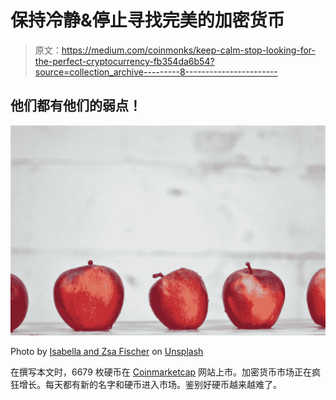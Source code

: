 # 保持冷静&停止寻找完美的加密货币

> 原文：<https://medium.com/coinmonks/keep-calm-stop-looking-for-the-perfect-cryptocurrency-fb354da6b54?source=collection_archive---------8----------------------->

## 他们都有他们的弱点！

![](img/8f730c5ef67f391b03a2941fbdc13c07.png)

Photo by [Isabella and Zsa Fischer](https://unsplash.com/@twinsfisch?utm_source=medium&utm_medium=referral) on [Unsplash](https://unsplash.com/?utm_source=medium&utm_medium=referral)

在撰写本文时，6679 枚硬币在 [Coinmarketcap](https://coinmarketcap.com/) 网站上市。加密货币市场正在疯狂增长。每天都有新的名字和硬币进入市场。鉴别好硬币越来越难了。